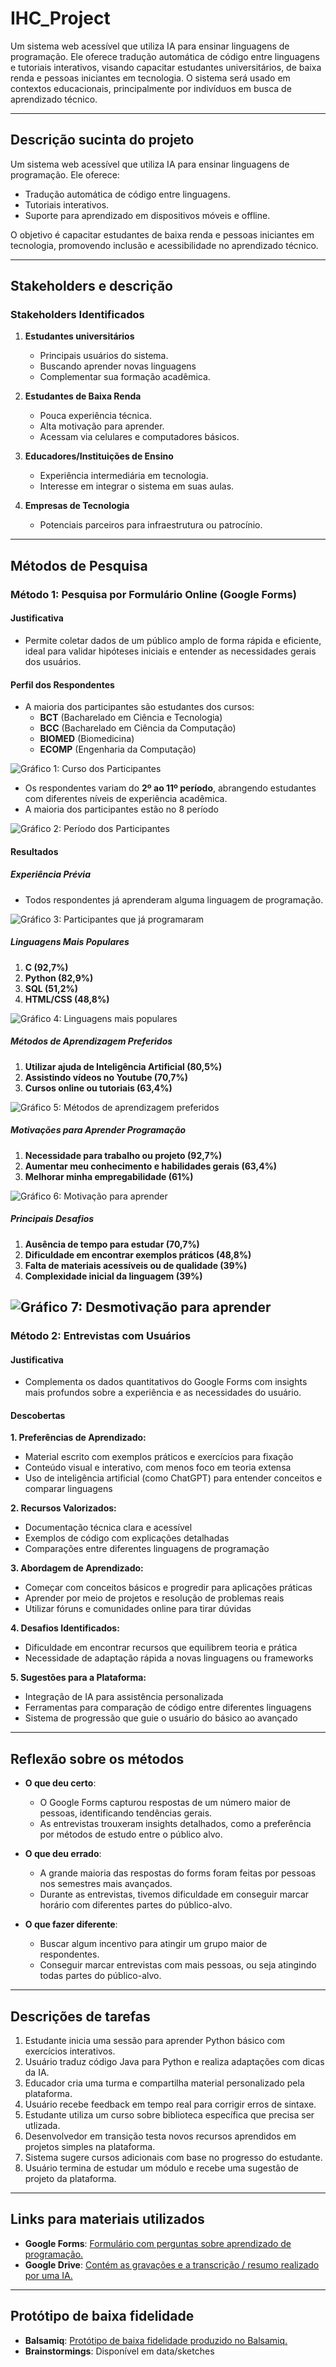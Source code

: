 # IHC_Project

Um sistema web acessível que utiliza IA para ensinar linguagens de programação. Ele oferece tradução automática de código entre linguagens e tutoriais interativos, visando capacitar estudantes universitários, de baixa renda e pessoas iniciantes em tecnologia. O sistema será usado em contextos educacionais, principalmente por indivíduos em busca de aprendizado técnico.

---

## Descrição sucinta do projeto

Um sistema web acessível que utiliza IA para ensinar linguagens de programação. Ele oferece:
- Tradução automática de código entre linguagens.
- Tutoriais interativos.
- Suporte para aprendizado em dispositivos móveis e offline.

O objetivo é capacitar estudantes de baixa renda e pessoas iniciantes em tecnologia, promovendo inclusão e acessibilidade no aprendizado técnico.

---

## Stakeholders e descrição

### **Stakeholders Identificados**

1. **Estudantes universitários**
   - Principais usuários do sistema.
   - Buscando aprender novas linguagens
   - Complementar sua formação acadêmica.
     
2. **Estudantes de Baixa Renda**  
   - Pouca experiência técnica.  
   - Alta motivação para aprender.  
   - Acessam via celulares e computadores básicos.
       
3. **Educadores/Instituições de Ensino**  
   - Experiência intermediária em tecnologia.  
   - Interesse em integrar o sistema em suas aulas.

4. **Empresas de Tecnologia**  
   - Potenciais parceiros para infraestrutura ou patrocínio.

---

## Métodos de Pesquisa

### **Método 1: Pesquisa por Formulário Online (Google Forms)**

#### **Justificativa**
- Permite coletar dados de um público amplo de forma rápida e eficiente, ideal para validar hipóteses iniciais e entender as necessidades gerais dos usuários.

#### **Perfil dos Respondentes**
- A maioria dos participantes são estudantes dos cursos:
  - **BCT** (Bacharelado em Ciência e Tecnologia)
  - **BCC** (Bacharelado em Ciência da Computação)
  - **BIOMED** (Biomedicina)
  - **ECOMP** (Engenharia da Computação)

 ![Gráfico 1: Curso dos Participantes](data/grafico_pizza_curso.png)

 
- Os respondentes variam do **2º ao 11º período**, abrangendo estudantes com diferentes níveis de experiência acadêmica.
- A maioria dos participantes estão no 8 período

![Gráfico 2: Período dos Participantes](data/grafico_pizza_periodo.png)

#### **Resultados**

##### **Experiência Prévia**
- Todos respondentes já aprenderam alguma linguagem de programação.

![Gráfico 3: Participantes que já programaram](data/grafico_pizza_ja_prog.png)

##### **Linguagens Mais Populares**
1. **C (92,7%)**
2. **Python (82,9%)**
3. **SQL (51,2%)**
4. **HTML/CSS (48,8%)**

![Gráfico 4: Linguagens mais populares](data/linguagens_aprendidas.png)

##### **Métodos de Aprendizagem Preferidos**
1. **Utilizar ajuda de Inteligência Artificial (80,5%)**
2. **Assistindo vídeos no Youtube (70,7%)**
3. **Cursos online ou tutoriais (63,4%)**

![Gráfico 5: Métodos de aprendizagem preferidos](data/como_aprende.png)

##### **Motivações para Aprender Programação**
1. **Necessidade para trabalho ou projeto (92,7%)**
2. **Aumentar meu conhecimento e habilidades gerais (63,4%)**
3. **Melhorar minha empregabilidade (61%)**

![Gráfico 6: Motivação para aprender](data/motivacao.png)

##### **Principais Desafios**
1. **Ausência de tempo para estudar (70,7%)**
2. **Dificuldade em encontrar exemplos práticos (48,8%)**
3. **Falta de materiais acessíveis ou de qualidade (39%)**
4. **Complexidade inicial da linguagem (39%)**

![Gráfico 7: Desmotivação para aprender](data/desmotivacao.png)
---

### **Método 2: Entrevistas com Usuários**

#### **Justificativa**
- Complementa os dados quantitativos do Google Forms com insights mais profundos sobre a experiência e as necessidades do usuário.

#### **Descobertas**
**1. Preferências de Aprendizado:**

- Material escrito com exemplos práticos e exercícios para fixação
- Conteúdo visual e interativo, com menos foco em teoria extensa
- Uso de inteligência artificial (como ChatGPT) para entender conceitos e comparar linguagens



**2. Recursos Valorizados:**

- Documentação técnica clara e acessível
- Exemplos de código com explicações detalhadas
- Comparações entre diferentes linguagens de programação



**3. Abordagem de Aprendizado:**

- Começar com conceitos básicos e progredir para aplicações práticas
- Aprender por meio de projetos e resolução de problemas reais
- Utilizar fóruns e comunidades online para tirar dúvidas



**4. Desafios Identificados:**

- Dificuldade em encontrar recursos que equilibrem teoria e prática
- Necessidade de adaptação rápida a novas linguagens ou frameworks



**5. Sugestões para a Plataforma:**

- Integração de IA para assistência personalizada
- Ferramentas para comparação de código entre diferentes linguagens
- Sistema de progressão que guie o usuário do básico ao avançado
---

## Reflexão sobre os métodos

- **O que deu certo**:  
  - O Google Forms capturou respostas de um número maior de pessoas, identificando tendências gerais.
  - As entrevistas trouxeram insights detalhados, como a preferência por métodos de estudo entre o público alvo.

- **O que deu errado**:  
  - A grande maioria das respostas do forms foram feitas por pessoas nos semestres mais avançados.
  - Durante as entrevistas, tivemos dificuldade em conseguir marcar horário com diferentes partes do público-alvo.

- **O que fazer diferente**:  
  - Buscar algum incentivo para atingir um grupo maior de respondentes.
  - Conseguir marcar entrevistas com mais pessoas, ou seja atingindo todas partes do público-alvo.

---

## Descrições de tarefas

1. Estudante inicia uma sessão para aprender Python básico com exercícios interativos.  
2. Usuário traduz código Java para Python e realiza adaptações com dicas da IA.  
3. Educador cria uma turma e compartilha material personalizado pela plataforma.  
4. Usuário recebe feedback em tempo real para corrigir erros de sintaxe.  
5. Estudante utiliza um curso sobre biblioteca específica que precisa ser utlizada.  
6. Desenvolvedor em transição testa novos recursos aprendidos em projetos simples na plataforma.  
7. Sistema sugere cursos adicionais com base no progresso do estudante.  
8. Usuário termina de estudar um módulo e recebe uma sugestão de projeto da plataforma.

---

## Links para materiais utilizados

- **Google Forms**: [Formulário com perguntas sobre aprendizado de programação.](https://docs.google.com/forms/d/1S-TtzEmtre37M9S_ZhaAysFkK9JiqLhgi4GGqu53xXI/edit?ts=674f1f2e) 
- **Google Drive**: [Contém as gravações e a transcrição / resumo realizado por uma IA.](https://drive.google.com/drive/folders/1o9tZ_8qSOX7qhFD5cbRswIgOyzq8cAs5?usp=sharing)

---

## Protótipo de baixa fidelidade

- **Balsamiq**: [Protótipo de baixa fidelidade produzido no Balsamiq.](https://balsamiq.cloud/saqyha4/pbrw3qu)
- **Brainstormings**: Disponível em data/sketches
